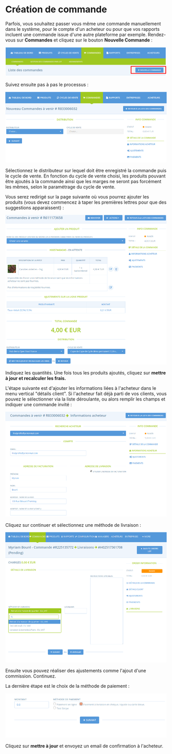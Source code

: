 # Création de commande

Parfois, vous souhaitez passer vous même une commande manuellement dans le système, pour le compte d'un acheteur ou pour que vos rapports incluent une commande issue d'une autre plateforme par exemple. Rendez-vous sur **Commandes** et cliquez sur le bouton **Nouvelle Commande** :

![](../../.gitbook/assets/capture-du-2019-08-22-23-19-59.png)

Suivez ensuite pas à pas le processus :

![](../../.gitbook/assets/capture-du-2019-08-22-23-29-18.png)

Sélectionnez le distributeur sur lequel doit être enregistré la commande puis le cycle de vente. En fonction du cycle de vente choisi, les produits pouvant être ajoutés à la commande ainsi que les marges ne seront pas forcément les mêmes, selon le paramétrage du cycle de vente. 

Vous serez redirigé sur la page suivante où vous pourrez ajouter les produits \(vous devez commencez à taper les premières lettres pour que des suggestions apparaissent\) :

![](../../.gitbook/assets/capture-du-2019-08-22-23-27-49.png)

Indiquez les quantités. Une fois tous les produits ajoutés, cliquez sur **mettre à jour et recalculer les frais.**

L'étape suivante est d'ajouter les informations liées à l'acheteur dans le menu vertical "détails client". Si l'acheteur fait déjà parti de vos clients, vous pouvez le sélectionner via la liste déroulante, ou alors remplir les champs et indiquer une commande invité :

![](../../.gitbook/assets/capture-du-2019-08-22-23-31-41.png)

Cliquez sur continuer et sélectionnez une méthode de livraison :

![](../../.gitbook/assets/image%20%2894%29.png)

Ensuite vous pouvez réaliser des ajustements comme l'ajout d'une commission. Continuez.

La dernière étape est le choix de la méthode de paiement :

![](../../.gitbook/assets/image%20%28126%29.png)

Cliquez sur **mettre à jour** et envoyez un email de confirmation à l'acheteur.

